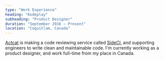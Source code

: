 ```yaml
---
type: "Work Experience"
heading: "Kodeplay"
subheading: "Product Designer"
duration: "September 2016 – Present"
location: "Coquitlam, Canada"
---
```


<a href="http://www.actcat.co.jp/" target="_blank">Actcat</a> is making a code reviewing service called <a href="https://sideci.com/" target="_blank">SideCI</a>, and supporting engineers to write clean and maintainable code. I'm currently working as a product designer, and work full-time from my place in Canada.
